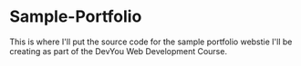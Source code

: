 # Sample-Portfolio
This is where I'll put the source code for the sample portfolio webstie I'll be creating as part of the DevYou Web Development Course.
